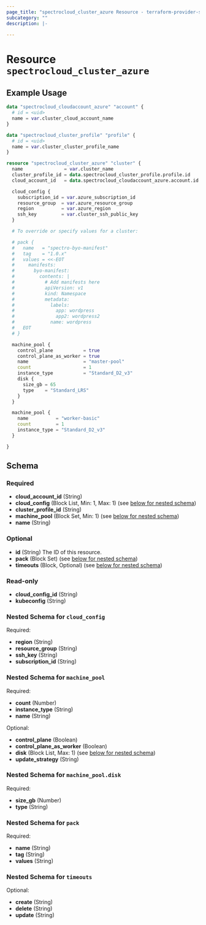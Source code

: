 ```yaml
---
page_title: "spectrocloud_cluster_azure Resource - terraform-provider-spectrocloud"
subcategory: ""
description: |-
  
---
```


# Resource `spectrocloud_cluster_azure`



## Example Usage

```terraform
data "spectrocloud_cloudaccount_azure" "account" {
  # id = <uid>
  name = var.cluster_cloud_account_name
}

data "spectrocloud_cluster_profile" "profile" {
  # id = <uid>
  name = var.cluster_cluster_profile_name
}

resource "spectrocloud_cluster_azure" "cluster" {
  name               = var.cluster_name
  cluster_profile_id = data.spectrocloud_cluster_profile.profile.id
  cloud_account_id   = data.spectrocloud_cloudaccount_azure.account.id

  cloud_config {
    subscription_id = var.azure_subscription_id
    resource_group  = var.azure_resource_group
    region          = var.azure_region
    ssh_key         = var.cluster_ssh_public_key
  }

  # To override or specify values for a cluster:

  # pack {
  #   name   = "spectro-byo-manifest"
  #   tag    = "1.0.x"
  #   values = <<-EOT
  #     manifests:
  #       byo-manifest:
  #         contents: |
  #           # Add manifests here
  #           apiVersion: v1
  #           kind: Namespace
  #           metadata:
  #             labels:
  #               app: wordpress
  #               app2: wordpress2
  #             name: wordpress
  #   EOT
  # }

  machine_pool {
    control_plane           = true
    control_plane_as_worker = true
    name                    = "master-pool"
    count                   = 1
    instance_type           = "Standard_D2_v3"
    disk {
      size_gb = 65
      type    = "Standard_LRS"
    }
  }

  machine_pool {
    name          = "worker-basic"
    count         = 1
    instance_type = "Standard_D2_v3"
  }

}
```

## Schema

### Required

- **cloud_account_id** (String)
- **cloud_config** (Block List, Min: 1, Max: 1) (see [below for nested schema](#nestedblock--cloud_config))
- **cluster_profile_id** (String)
- **machine_pool** (Block Set, Min: 1) (see [below for nested schema](#nestedblock--machine_pool))
- **name** (String)

### Optional

- **id** (String) The ID of this resource.
- **pack** (Block Set) (see [below for nested schema](#nestedblock--pack))
- **timeouts** (Block, Optional) (see [below for nested schema](#nestedblock--timeouts))

### Read-only

- **cloud_config_id** (String)
- **kubeconfig** (String)

<a id="nestedblock--cloud_config"></a>
### Nested Schema for `cloud_config`

Required:

- **region** (String)
- **resource_group** (String)
- **ssh_key** (String)
- **subscription_id** (String)


<a id="nestedblock--machine_pool"></a>
### Nested Schema for `machine_pool`

Required:

- **count** (Number)
- **instance_type** (String)
- **name** (String)

Optional:

- **control_plane** (Boolean)
- **control_plane_as_worker** (Boolean)
- **disk** (Block List, Max: 1) (see [below for nested schema](#nestedblock--machine_pool--disk))
- **update_strategy** (String)

<a id="nestedblock--machine_pool--disk"></a>
### Nested Schema for `machine_pool.disk`

Required:

- **size_gb** (Number)
- **type** (String)



<a id="nestedblock--pack"></a>
### Nested Schema for `pack`

Required:

- **name** (String)
- **tag** (String)
- **values** (String)


<a id="nestedblock--timeouts"></a>
### Nested Schema for `timeouts`

Optional:

- **create** (String)
- **delete** (String)
- **update** (String)


